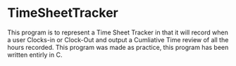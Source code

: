 # TimeSheetTracker
This program is to represent a Time Sheet Tracker in that it will record when a user Clocks-in or Clock-Out and output a Cumliative Time review of all the hours recorded. 
This program was made as practice, this program has been written entirly in C.
